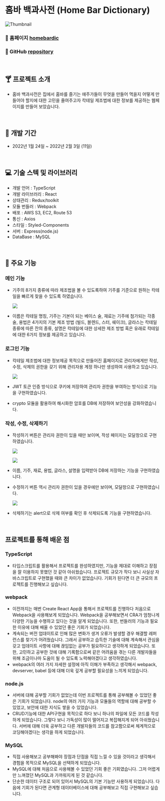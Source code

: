 # 홈바 백과사전 (Home Bar Dictionary)

![Thumbnail](https://img1.daumcdn.net/thumb/R1280x0/?scode=mtistory2&fname=https%3A%2F%2Fblog.kakaocdn.net%2Fdn%2FqtFNF%2FbtrspKcYaMT%2FhWnZcnMSvZ2FM1KChN6bv0%2Fimg.png)

### 📍 홈페이지 [homebardic](http://www.homebardic.com/)

### 📍 GitHub [repository](https://github.com/gabmin/homebardic)

<br>

## 🍸 프로젝트 소개

- 홈바 백과사전은 집에서 홈바를 즐기는 애주가들이 무엇을 만들어 먹을지 어떻게 만들어야 할지에 대한 고민을 줄여주고자 칵테일 제조법에 대한 정보를 제공하는 웹페이지를 만들어 보았습니다.

<br>

## 📆 개발 기간

- 2022년 1월 24일 ~ 2022년 2월 3일 (11일)

<br>

## 💻 기술 스텍 및 라이브러리

- 개발 언어 : TypeScript
- 개발 라이브러리 : React
- 상태관리 : Redux/toolkit
- 모듈 번들러 : Webpack
- 배포 : AWS S3, EC2, Route 53
- 통신 : Axios
- 스타일 : Styled-Components
- 서버 : Express(node.js)
- DataBase : MySQL

<br>

## 💊 주요 기능

### 메인 기능

- 기주의 8가지 종류에 따라 제조법을 볼 수 있도록하여 기주를 기준으로 원하는 칵테일을 빠르게 찾을 수 있도록 하였습니다.

  ![](https://img1.daumcdn.net/thumb/R1280x0/?scode=mtistory2&fname=https%3A%2F%2Fblog.kakaocdn.net%2Fdn%2Fc3TP76%2FbtrsxIzknDU%2FnvtM59f80vk4RKI1t47SLK%2Fimg.png)

- 이름은 칵테일 명칭, 기주는 기본이 되는 베이스 술, 재료는 기주에 첨가되는 각종 술, 용법은 4가지의 기본 제조 방법 (빌드, 블렌드, 스터, 쉐이크), 글라스는 칵테일 종류에 따른 잔의 종류, 설명은 칵테일에 대한 상세한 제조 방법 혹은 유래로 칵테일에 대한 6가지 정보를 제공하고 있습니다.

### 로그인 기능

- 칵테일 제조법에 대한 정보제공 목적으로 만들어진 홈페이지로 관리자에게만 작성, 수정, 삭제의 권한을 갖기 위해 관리자용 계정 하나만 생성하여 사용하고 있습니다.

  ![](https://img1.daumcdn.net/thumb/R1280x0/?scode=mtistory2&fname=https%3A%2F%2Fblog.kakaocdn.net%2Fdn%2FbHmEhq%2FbtrsMXg5pIW%2FenB1mtmxZpkzSDo5B44OZ0%2Fimg.png)

- JWT 토큰 인증 방식으로 쿠키에 저장하여 관리자 권한을 부여하는 방식으로 기능을 구현하였습니다.
- crypto 모듈을 활용하여 해시화한 암호를 DB에 저장하여 보안성을 강화하였습니다.

### 작성, 수정, 삭제하기

- 작성하기 버튼은 관리자 권한이 있을 때만 보이며, 작성 페이지는 모달창으로 구현하였습니다.

  ![](https://img1.daumcdn.net/thumb/R1280x0/?scode=mtistory2&fname=https%3A%2F%2Fblog.kakaocdn.net%2Fdn%2FchxJE8%2FbtrsAbnqTCs%2FVpL33VzWkcMlmKwbP9wgy0%2Fimg.png)

  ![](https://img1.daumcdn.net/thumb/R1280x0/?scode=mtistory2&fname=https%3A%2F%2Fblog.kakaocdn.net%2Fdn%2F5QaBH%2FbtrsC9Kbo5t%2FCbswvXEHllKYibTpC8duqk%2Fimg.png)

- 이름, 기주, 재료, 용법, 글라스, 설명을 입력받아 DB에 저장하는 기능을 구현하였습니다.
- 수정하기 버튼 역시 관리자 권한이 있을 경우에만 보이며, 모달창으로 구현하였습니다.

  ![](https://img1.daumcdn.net/thumb/R1280x0/?scode=mtistory2&fname=https%3A%2F%2Fblog.kakaocdn.net%2Fdn%2FAeALT%2FbtrsNyhk5hp%2F7KeDkd5pPPs9V38dvvQkg1%2Fimg.png)

- 삭제하기는 alert으로 삭제 여부를 확인 후 삭제되도록 기능을 구현하였습니다.

<br>

## 프로젝트를 통해 배운 점

### TypeScript

- 타입스크립트를 활용해서 프로젝트를 완성하였지만, 기능을 제대로 이해하고 장점을 잘 이용하지 못했던 것 같아 아쉬웠습니다. 프로젝트 규모가 작다 보니 사실상 자바스크립트로 구현했을 때와 큰 차이가 없었습니다. 기회가 된다면 더 큰 규모의 프로젝트를 진행해보고 싶습니다.

### webpack

- 이전까지는 매번 Create React App을 통해서 프로젝트를 진행하다 처음으로 Webpack을 사용해보게 되었습니다. Webpack을 공부해보면서 CRA가 엄청나게 다양한 기능을 수행하고 있다는 것을 알게 되었습니다. 또한, 번들러의 기능과 필요한 이유에 대해 배울 수 있었던 좋은 기회가 되었습니다.
- 계속되는 버전 업데이트로 인해 많은 변화가 생겨 오류가 발생할 경우 해결할 레퍼런스를 찾기가 어려웠습니다. 그래서 공부하고 습득한 기술에 대해 계속해서 관심을 갖고 업데이트 사항에 대해 끊임없는 공부가 필요하다고 생각하게 되었습니다. 또한, 고민하고 공부한 것에 대해 기록함으로써 같은 어려움을 겪는 다른 개발자들을 위해 조금이나마 도움이 될 수 있도록 노력해야겠다고 생각하였습니다.
- webpack의 여러 가지 자세한 설정에 아직 이해가 부족하고 생각해서 webpack, devserver, babel 등에 대해 더욱 깊게 공부할 필요성을 느끼게 되었습니다.

### node.js

- 서버에 대해 공부할 기회가 없었는데 이번 프로젝트를 통해 공부해볼 수 있었던 좋은 기회가 되었습니다. node의 여러 가지 기능과 모듈들의 역할에 대해 공부할 수 있었고, 보안에 대한 지식도 쌓을 수 있었습니다.
- CRUD기능에 대한 API구현을 목적으로 하다 보니 하나의 파일에 모든 코드를 작성하게 되었습니다. 그렇다 보니 가독성이 많이 떨어지고 복잡해지게 되어 아쉬웠습니다. 서버에 대해 더욱 공부하고 다른 개발자들의 코드를 참고함으로써 체계적으로 코딩해야겠다는 생각을 하게 되었습니다.

### MySQL

- 직접 사용해보고 공부해봐야 장점과 단점을 직접 느낄 수 있을 것이라고 생각해서 경험을 목적으로 MySQL을 선택하게 되었습니다.
- MySQL에 대해 처음으로 사용해볼 수 있었던 기회 좋은 기회였습니다. 그저 어렵게만 느껴졌던 MySQL과 가까워지게 된 것 같습니다.
- 단순한 데이터 구조로 되어 있어서 MySQL의 기본 기능만 사용하게 되었습니다. 다음에 기회가 된다면 관계형 데이터베이스에 대해 공부해보고 직접 구현해보고 싶습니다.

